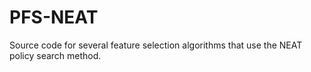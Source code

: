 PFS-NEAT
========

Source code for several feature selection algorithms that use the NEAT policy search method.
